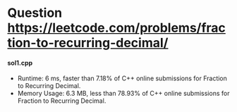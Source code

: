 # Question https://leetcode.com/problems/fraction-to-recurring-decimal/

#### sol1.cpp

* Runtime: 6 ms, faster than 7.18% of C++ online submissions for Fraction to Recurring Decimal.
* Memory Usage: 6.3 MB, less than 78.93% of C++ online submissions for Fraction to Recurring Decimal.
